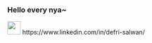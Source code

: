 ### Hello every nya~
<img src="https://media.tenor.com/WKPXrrxUvEgAAAAi/frieren-kuru-kuru.gif" width="30px">
https://www.linkedin.com/in/defri-salwan/


